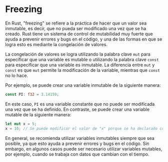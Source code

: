 # Freezing

En Rust, "freezing" se refiere a la práctica de hacer que un valor sea inmutable, es decir, que no pueda ser modificado una vez que se ha creado. Rust tiene un sistema de control de mutabilidad muy fuerte que ayuda a prevenir errores y bugs en el código, y una de las formas en que se logra esto es mediante la congelación de valores.

La congelación de valores se logra utilizando la palabra clave `mut` para especificar que una variable es mutable o utilizando la palabra clave `const` para especificar que una variable es inmutable. La diferencia entre `mut` y `const` es que `mut` permite la modificación de la variable, mientras que `const` no lo hace.

Por ejemplo, se puede crear una variable inmutable de la siguiente manera:

```rust
const PI: f32 = 3.14159;
```

En este caso, `PI` es una variable constante que no puede ser modificada una vez que se ha definido. En contraste, se puede crear una variable mutable de la siguiente manera:

```rust
let mut x = 5;
x = 10; // Se puede modificar el valor de "x" porque se ha declarado como mutable
```

En general, se recomienda utilizar variables inmutables siempre que sea posible, ya que esto ayuda a prevenir errores y bugs en el código. Sin embargo, en algunos casos puede ser necesario utilizar variables mutables, por ejemplo, cuando se trabaja con datos que cambian con el tiempo.
